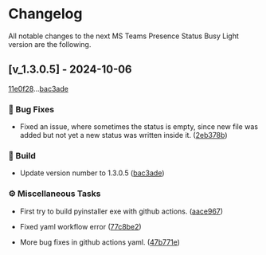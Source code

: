 # Changelog

All notable changes to the next MS Teams Presence Status Busy Light version are the following.

## [v_1.3.0.5] - 2024-10-06

[11e0f28](11e0f28d84090bfa163faa33d631f5ece062d1b3)...[bac3ade](bac3adec0284c2005df6ef4fd14ebff4e572c7a3)

### <!-- 1 -->🐛 Bug Fixes

- Fixed an issue, where sometimes the status is empty, since new file was added but not yet a new status was written inside it. ([2eb378b](2eb378b4b43b8ba8a5396e42a4186f4f115a1fcd))


### <!-- 7 --> 👷 Build

- Update version number to 1.3.0.5 ([bac3ade](bac3adec0284c2005df6ef4fd14ebff4e572c7a3))


### <!-- 8 -->⚙️ Miscellaneous Tasks

- First try to build pyinstaller exe with github actions. ([aace967](aace967620db9587f4ecc526d4a25fd0e09db0da))

- Fixed yaml workflow error ([77c8be2](77c8be2584e88b34b2b1345cfd5235de0cfeb490))

- More bug fixes in github actions yaml. ([47b771e](47b771ea64220eec243dcabe980ba3095e833f4a))


<!-- generated automatically by git-cliff  -->
